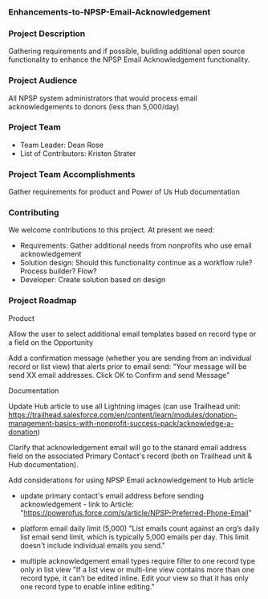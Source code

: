 ### Enhancements-to-NPSP-Email-Acknowledgement

### Project Description
Gathering requirements and if possible, building additional open source functionality to enhance the NPSP Email Acknowledgement functionality.

### Project Audience
All NPSP system administrators that would process email acknowledgements to donors (less than 5,000/day)

### Project Team

* Team Leader: Dean Rose
* List of Contributors: Kristen Strater

### Project Team Accomplishments
Gather requirements for product and Power of Us Hub documentation

### Contributing
We welcome contributions to this project. At present we need:

* Requirements: Gather additional needs from nonprofits who use email acknowledgement
* Solution design: Should this functionality continue as a workflow rule? Process builder? Flow?
* Developer: Create solution based on design

### Project Roadmap

Product

Allow the user to select additional email templates based on record type or a field on the Opportunity

Add a confirmation message (whether you are sending from an individual record or list view) that alerts prior to email send: "Your message will be send XX email addresses. Click OK to Confirm and send Message"

Documentation

Update Hub article to use all Lightning images (can use Trailhead unit: https://trailhead.salesforce.com/en/content/learn/modules/donation-management-basics-with-nonprofit-success-pack/acknowledge-a-donation)

Clarify that acknowledgement email will go to the stanard email address field on the associated Primary Contact's record (both on Trailhead unit & Hub documentation).

Add considerations for using NPSP Email acknowledgement to Hub article
* update primary contact's email address before sending acknowledgement - link to Article: "https://powerofus.force.com/s/article/NPSP-Preferred-Phone-Email"

* platform email daily limit (5,000)  "List emails count against an org’s daily list email send limit, which is typically 5,000 emails per day. This limit doesn't include individual emails you send."

* multiple acknowledgement email types require filter to one record type only in list view "If a list view or multi-line view contains more than one record type, it can’t be edited inline. Edit your view so that it has only one record type to enable inline editing."
